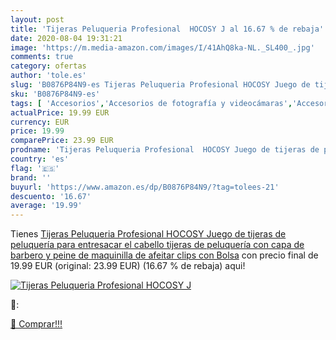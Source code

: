 ```yaml
---
layout: post
title: 'Tijeras Peluqueria Profesional  HOCOSY J al 16.67 % de rebaja'
date: 2020-08-04 19:31:21
image: 'https://m.media-amazon.com/images/I/41AhQ8ka-NL._SL400_.jpg'
comments: true
category: ofertas
author: 'tole.es'
slug: 'B0876P84N9-es Tijeras Peluqueria Profesional HOCOSY Juego de tijeras de...'
sku: 'B0876P84N9-es'
tags: [ 'Accesorios','Accesorios de fotografía y videocámaras','Accesorios para portátiles y netbooks','Bolsas y fundas para cámaras compactas','Bolsas y fundas para cámaras digitales','Bolsas y fundas para cámaras,  videocámaras y prismáticos','Bolsas y fundas para portátiles y netbooks','Electrónica','Fotografía y videocámaras','Informática','Mochilas para portátiles y netbooks','tijeras', ]
actualPrice: 19.99 EUR
currency: EUR
price: 19.99
comparePrice: 23.99 EUR
prodname: 'Tijeras Peluqueria Profesional  HOCOSY Juego de tijeras de peluquería para entresacar el cabello  tijeras de peluquería con capa de barbero y peine de maquinilla de afeitar  clips  con Bolsa'
country: 'es'
flag: '🇪🇸'
brand: ''
buyurl: 'https://www.amazon.es/dp/B0876P84N9/?tag=tolees-21'
descuento: '16.67'
average: '19.99'
---
```


Tienes [Tijeras Peluqueria Profesional  HOCOSY Juego de tijeras de peluquería para entresacar el cabello  tijeras de peluquería con capa de barbero y peine de maquinilla de afeitar  clips  con Bolsa](https://www.amazon.es/dp/B0876P84N9/?tag=tolees-21) con precio final de  19.99 EUR (original: 23.99 EUR) (16.67 %  de rebaja) aqui!

[![Tijeras Peluqueria Profesional  HOCOSY J](https://m.media-amazon.com/images/I/41AhQ8ka-NL._SL400_.jpg)](https://www.amazon.es/dp/B0876P84N9/?tag=tolees-21)

🔎:


[🛒 Comprar!!!](https://www.amazon.es/dp/B0876P84N9/?tag=tolees-21)
